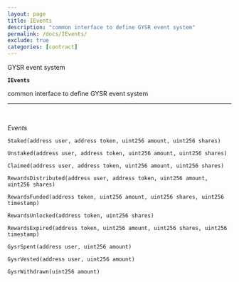```yaml
---
layout: page
title: IEvents
description: "common interface to define GYSR event system"
permalink: /docs/IEvents/
exclude: true
categories: [contract]
---
```


GYSR event system



**`IEvents`**

common interface to define GYSR event system







****
<br>

*Events*  


`Staked(address user, address token, uint256 amount, uint256 shares)`






`Unstaked(address user, address token, uint256 amount, uint256 shares)`






`Claimed(address user, address token, uint256 amount, uint256 shares)`






`RewardsDistributed(address user, address token, uint256 amount, uint256 shares)`






`RewardsFunded(address token, uint256 amount, uint256 shares, uint256 timestamp)`






`RewardsUnlocked(address token, uint256 shares)`






`RewardsExpired(address token, uint256 amount, uint256 shares, uint256 timestamp)`






`GysrSpent(address user, uint256 amount)`






`GysrVested(address user, uint256 amount)`






`GysrWithdrawn(uint256 amount)`





